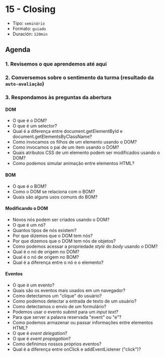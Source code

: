 # 15 - Closing

* Tipo: `seminário`
* Formato: `guiado`
* Duración: `120min`

## Agenda

### 1. Revisemos o que aprendemos até aqui

### 2. Conversemos sobre o sentimento da turma \(resultado da `auto-avaliação`\)

### 3. Respondamos às preguntas da abertura

#### DOM

* O que é o DOM?
* O que é um selector?
* Qual é a diferença entre document.getElementById e document.getElementsByClassName?
* Como invocamos os filhos de um elemento usando o DOM?
* Como invocamos o pai de um item usando o DOM?
* Quais atributos CSS de um elemento podem ser modificados usando o DOM?
* Como podemos simular animação entre elementos HTML?

#### BOM

* O que é o BOM?
* Como o DOM se relaciona com o BOM?
* Quais são alguns usos comuns do BOM?

#### Modificando o DOM

* Novos nós podem ser criados usando o DOM?
* O que é um nó?
* Quantos tipos de nós existem?
* Por que dizemos que o DOM tem nós?
* Por que dizemos que o DOM tem nós de objetos?
* Como podemos acessar a propriedade _style_ do _body_ usando o DOM?
* Qual é o nó de origem no DOM?
* Qual é o nó de origem no BOM?
* Qual é a diferença entre o nó e o elemento?

#### Eventos

* O que é um evento?
* Quais são os eventos mais usados em um navegador?
* Como detectamos um "clique" do usuário?
* Como podemos detectar a entrada de texto de um usuário?
* Como detectamos o envio de um formulário?
* Podemos usar o evento _submit_ para um _input text_?
* Para que server a palavra reservada "event" ou "e"?
* Como podemos armazenar ou passar informações entre elementos HTML?
* O que é _event delegation_?
* O que é _event propagation_?
* Como definimos nossos próprios eventos?
* Qual é a diferença entre onClick e addEventListener \("click"\)?

